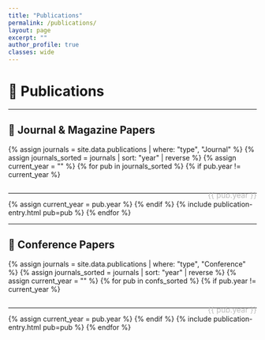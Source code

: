 ```yaml
---
title: "Publications"
permalink: /publications/
layout: page
excerpt: ""
author_profile: true
classes: wide
---
```


# 📝 Publications

---

## 📰 Journal & Magazine Papers



{% assign journals = site.data.publications | where: "type", "Journal" %}
{% assign journals_sorted = journals | sort: "year" | reverse %}
{% assign current_year = "" %}
{% for pub in journals_sorted %}
  {% if pub.year != current_year %}
  <hr style="border: none; border-top: 1px solid #ddd; position: relative; margin: 2em 0;">
  <div style="position: relative; margin-top: -2.2em; text-align: right; font-size: 1.1em; color: #bbb;">
    {{ pub.year }}
  </div>
  {% assign current_year = pub.year %}
  {% endif %}
  {% include publication-entry.html pub=pub %}
{% endfor %}

---

## 🎤 Conference Papers

{% assign journals = site.data.publications | where: "type", "Conference" %}
{% assign journals_sorted = journals | sort: "year" | reverse %}
{% assign current_year = "" %}
{% for pub in confs_sorted %}
  {% if pub.year != current_year %}
  <hr style="border: none; border-top: 1px solid #ddd; position: relative; margin: 2em 0;">
  <div style="position: relative; margin-top: -2.2em; text-align: right; font-size: 1.1em; color: #bbb;">
    {{ pub.year }}
  </div>
  {% assign current_year = pub.year %}
  {% endif %}
  {% include publication-entry.html pub=pub %}
{% endfor %}
